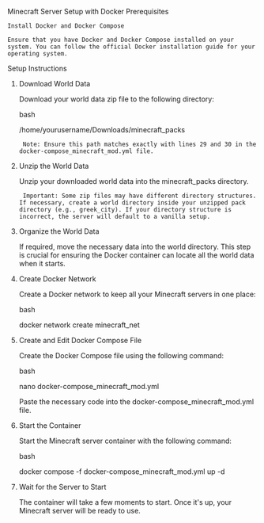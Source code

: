 Minecraft Server Setup with Docker
Prerequisites

    Install Docker and Docker Compose

    Ensure that you have Docker and Docker Compose installed on your system. You can follow the official Docker installation guide for your operating system.

Setup Instructions
1. Download World Data

    Download your world data zip file to the following directory:

    bash

    /home/yourusername/Downloads/minecraft_packs

        Note: Ensure this path matches exactly with lines 29 and 30 in the docker-compose_minecraft_mod.yml file.

2. Unzip the World Data

    Unzip your downloaded world data into the minecraft_packs directory.

        Important: Some zip files may have different directory structures. If necessary, create a world directory inside your unzipped pack directory (e.g., greek_city). If your directory structure is incorrect, the server will default to a vanilla setup.

3. Organize the World Data

    If required, move the necessary data into the world directory. This step is crucial for ensuring the Docker container can locate all the world data when it starts.

4. Create Docker Network

    Create a Docker network to keep all your Minecraft servers in one place:

    bash

    docker network create minecraft_net

5. Create and Edit Docker Compose File

    Create the Docker Compose file using the following command:

    bash

    nano docker-compose_minecraft_mod.yml

    Paste the necessary code into the docker-compose_minecraft_mod.yml file.

6. Start the Container

    Start the Minecraft server container with the following command:

    bash

    docker compose -f docker-compose_minecraft_mod.yml up -d

7. Wait for the Server to Start

    The container will take a few moments to start. Once it's up, your Minecraft server will be ready to use.
